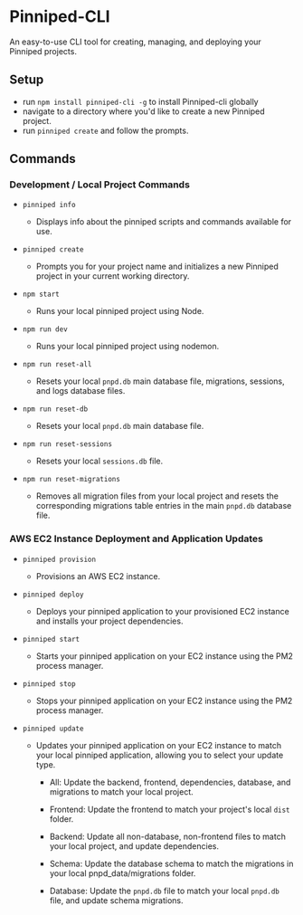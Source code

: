 # Pinniped-CLI

An easy-to-use CLI tool for creating, managing, and deploying your Pinniped projects.

## Setup

- run `npm install pinniped-cli -g` to install Pinniped-cli globally
- navigate to a directory where you'd like to create a new Pinniped project.
- run `pinniped create` and follow the prompts.

## Commands

### Development / Local Project Commands

- `pinniped info`

  - Displays info about the pinniped scripts and commands available for use.

- `pinniped create`

  - Prompts you for your project name and initializes a new Pinniped project in your current working directory.
    
- `npm start`
  
  - Runs your local pinniped project using Node.
  
- `npm run dev`
  
  - Runs your local pinniped project using nodemon.
    
- `npm run reset-all`
  
  - Resets your local `pnpd.db` main database file, migrations, sessions, and logs database files. 
    
- `npm run reset-db`
  
  - Resets your local `pnpd.db` main database file.
    
- `npm run reset-sessions`
  
  - Resets your local `sessions.db` file.
 
- `npm run reset-migrations`
  
  - Removes all migration files from your local project and resets the corresponding migrations table entries in the main `pnpd.db` database file.

### AWS EC2 Instance Deployment and Application Updates

- `pinniped provision`
  
	- Provisions an AWS EC2 instance.

- `pinniped deploy`
  
	- Deploys your pinniped application to your provisioned EC2 instance and installs your project dependencies.

- `pinniped start`
  
	- Starts your pinniped application on your EC2 instance using the PM2 process manager.

- `pinniped stop`
  
	- Stops your pinniped application on your EC2 instance using the PM2 process manager.

- `pinniped update`
  
	- Updates your pinniped application on your EC2 instance to match your local pinniped application, allowing you to select your update type.
   
      	- All: Update the backend, frontend, dependencies, database, and migrations to match your local project.
 
        - Frontend: Update the frontend to match your project's local `dist` folder.
 
        - Backend: Update all non-database, non-frontend files to match your local project, and update dependencies.
 
      	- Schema: Update the database schema to match the migrations in your local pnpd_data/migrations folder.
 
      	- Database: Update the `pnpd.db` file to match your local `pnpd.db` file, and update schema migrations.
